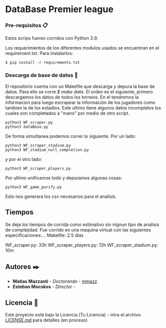 # DataBase Premier league


### Pre-requisitos 📋

Estos scrips fueron corridos con Python 3.9.

Los requerimientos de los diferentes modulos usados se encuentran en el requirement.txt.
Para instalarlos:

```
$ pip install -r requirements.txt
```

### Descarga de base de datos 🔧
El repositorio cuenta con un Makefile que descarga y depura la base de datos.
Para ello se corre *$ make data*.
El orden es el siguiente, primero descargamos los datos de todos los torneos.
En el tendremos la informacion para luego escrapear la información de los
jugadores como tambien la de los estadios.
Este último tiene algunos datos incompletos los cuales son completados a "mano"
por medio de otro script.

```
python3 WF_scraper.py
python3 dataBase.py
```

De forma simultanea podemos correr lo siguiente.
Por un lado:

```
python3 WF_scraper_stadium.py
python3 WF_stadium_null_completion.py
```
y por el otro lado:

```
python3 WF_scraper_players.py
```

Por ultimo unificamos todo y depuramos algunas cosas:

```
python3 WF_game_purify.py

```
Esto nos generara los csv necesarios para el analisis.

## Tiempos
Se deja los tiempos de corrida como estimativo sin nignun tipo de analisis de complejidad.
Fue corrido en una maquina virtual con las siguientes especificaciones:...
Makefile: 2.5 dias

WF_scraper.py: 33h
WF_scraper_players.py: 12h
WF_scraper_stadium.py: 10m

## Autores ✒️

* **Matias Mazzanti** - *Doctorando* - [mmazz](https://github.com/mmazz)
* **Esteban Mocskos** - *Director* -

## Licencia 📄

Este proyecto está bajo la Licencia (Tu Licencia) - mira el archivo [LICENSE.md](LICENSE.md) para detalles
(en proceso)


